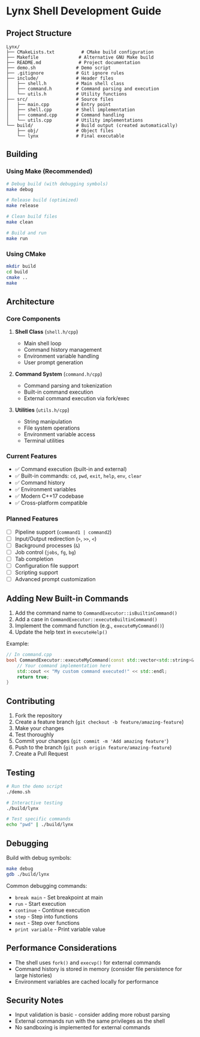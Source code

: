 # Lynx Shell Development Guide

## Project Structure

```
Lynx/
├── CMakeLists.txt          # CMake build configuration
├── Makefile               # Alternative GNU Make build
├── README.md              # Project documentation
├── demo.sh               # Demo script
├── .gitignore            # Git ignore rules
├── include/              # Header files
│   ├── shell.h           # Main shell class
│   ├── command.h         # Command parsing and execution
│   └── utils.h           # Utility functions
├── src/                  # Source files
│   ├── main.cpp          # Entry point
│   ├── shell.cpp         # Shell implementation
│   ├── command.cpp       # Command handling
│   └── utils.cpp         # Utility implementations
└── build/                # Build output (created automatically)
    ├── obj/              # Object files
    └── lynx              # Final executable
```

## Building

### Using Make (Recommended)

```bash
# Debug build (with debugging symbols)
make debug

# Release build (optimized)
make release

# Clean build files
make clean

# Build and run
make run
```

### Using CMake

```bash
mkdir build
cd build
cmake ..
make
```

## Architecture

### Core Components

1. **Shell Class** (`shell.h/cpp`)

   - Main shell loop
   - Command history management
   - Environment variable handling
   - User prompt generation

2. **Command System** (`command.h/cpp`)

   - Command parsing and tokenization
   - Built-in command execution
   - External command execution via fork/exec

3. **Utilities** (`utils.h/cpp`)
   - String manipulation
   - File system operations
   - Environment variable access
   - Terminal utilities

### Current Features

- ✅ Command execution (built-in and external)
- ✅ Built-in commands: `cd`, `pwd`, `exit`, `help`, `env`, `clear`
- ✅ Command history
- ✅ Environment variables
- ✅ Modern C++17 codebase
- ✅ Cross-platform compatible

### Planned Features

- [ ] Pipeline support (`command1 | command2`)
- [ ] Input/Output redirection (`>`, `>>`, `<`)
- [ ] Background processes (`&`)
- [ ] Job control (`jobs`, `fg`, `bg`)
- [ ] Tab completion
- [ ] Configuration file support
- [ ] Scripting support
- [ ] Advanced prompt customization

## Adding New Built-in Commands

1. Add the command name to `CommandExecutor::isBuiltinCommand()`
2. Add a case in `CommandExecutor::executeBuiltinCommand()`
3. Implement the command function (e.g., `executeMyCommand()`)
4. Update the help text in `executeHelp()`

Example:

```cpp
// In command.cpp
bool CommandExecutor::executeMyCommand(const std::vector<std::string>& args) {
    // Your command implementation here
    std::cout << "My custom command executed!" << std::endl;
    return true;
}
```

## Contributing

1. Fork the repository
2. Create a feature branch (`git checkout -b feature/amazing-feature`)
3. Make your changes
4. Test thoroughly
5. Commit your changes (`git commit -m 'Add amazing feature'`)
6. Push to the branch (`git push origin feature/amazing-feature`)
7. Create a Pull Request

## Testing

```bash
# Run the demo script
./demo.sh

# Interactive testing
./build/lynx

# Test specific commands
echo "pwd" | ./build/lynx
```

## Debugging

Build with debug symbols:

```bash
make debug
gdb ./build/lynx
```

Common debugging commands:

- `break main` - Set breakpoint at main
- `run` - Start execution
- `continue` - Continue execution
- `step` - Step into functions
- `next` - Step over functions
- `print variable` - Print variable value

## Performance Considerations

- The shell uses `fork()` and `execvp()` for external commands
- Command history is stored in memory (consider file persistence for large histories)
- Environment variables are cached locally for performance

## Security Notes

- Input validation is basic - consider adding more robust parsing
- External commands run with the same privileges as the shell
- No sandboxing is implemented for external commands
